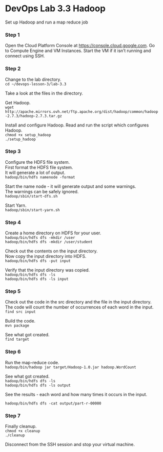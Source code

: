 # DevOps Lab 3.3 Hadoop

Set up Hadoop and run a map reduce job

### Step 1

Open the Cloud Platform Console at https://console.cloud.google.com. Go to Compute Engine and VM Instances. Start the VM if it isn’t running and connect using SSH.

### Step 2

Change to the lab directory.  
`cd ~/devops-lesson-3/lab-3.3`  

Take a look at the files in the directory.

Get Hadoop.  
`wget http://apache.mirrors.ovh.net/ftp.apache.org/dist/hadoop/common/hadoop-2.7.3/hadoop-2.7.3.tar.gz`  

 Install and configure Hadoop.
 Read and run the script which configures Hadoop.  
`chmod +x setup_hadoop`  
`./setup_hadoop`  

### Step 3

Configure the HDFS file system.  
First format the HDFS file system.  
It will generate a lot of output.  
`hadoop/bin/hdfs namenode -format`  

Start the name node - it will generate output and some warnings.  
The warnings can be safely ignored.  
`hadoop/sbin/start-dfs.sh`  

Start Yarn.  
`hadoop/sbin/start-yarn.sh`  

### Step 4

Create a home directory on HDFS for your user.  
`hadoop/bin/hdfs dfs -mkdir /user`  
`hadoop/bin/hdfs dfs -mkdir /user/student`  

Check out the contents on the input directory.  
Now copy the input directory into HDFS.  
`hadoop/bin/hdfs dfs -put input`  

Verify that the input directory was copied.  
`hadoop/bin/hdfs dfs -ls`  
`hadoop/bin/hdfs dfs -ls input`  

### Step 5

Check out the code in the src directory and the file in the input directory.
The code will count the number of occurrences of each word in the input.  
`find src input`

Build the code.  
`mvn package`  

See what got created.  
`find target`  

### Step 6

Run the map-reduce code.  
`hadoop/bin/hadoop jar target/Hadoop-1.0.jar hadoop.WordCount`  

See what got created.  
`hadoop/bin/hdfs dfs -ls`  
`hadoop/bin/hdfs dfs -ls output`  

See the results - each word and how many times it occurs in the input.

`hadoop/bin/hdfs dfs -cat output/part-r-00000`  

### Step 7

Finally cleanup.  
`chmod +x cleanup`  
`./cleanup`  

Disconnect from the SSH session and stop your virtual machine.

